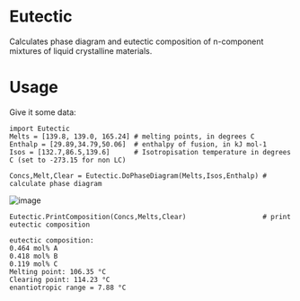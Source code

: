 # Eutectic
Calculates phase diagram and eutectic composition of n-component mixtures of liquid crystalline materials.

# Usage
Give it some data:
~~~
import Eutectic 
Melts = [139.8, 139.0, 165.24] # melting points, in degrees C
Enthalp = [29.89,34.79,50.06]  # enthalpy of fusion, in kJ mol-1
Isos = [132.7,86.5,139.6]      # Isotropisation temperature in degrees C (set to -273.15 for non LC)

Concs,Melt,Clear = Eutectic.DoPhaseDiagram(Melts,Isos,Enthalp) # calculate phase diagram

~~~
![image](https://github.com/RichardMandle/Eutectic/assets/101199234/db939071-01c3-4b63-82e8-6a5c7f34e943)
~~~
Eutectic.PrintComposition(Concs,Melts,Clear)                   # print eutectic composition
~~~
~~~
eutectic composition:
0.464 mol% A
0.418 mol% B
0.119 mol% C
Melting point: 106.35 °C
Clearing point: 114.23 °C
enantiotropic range = 7.88 °C
~~~

